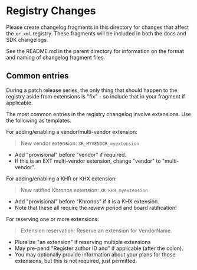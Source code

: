 # Registry Changes

Please create changelog fragments in this directory for changes that affect the
`xr.xml` registry. These fragments will be included in both the docs and SDK
changelogs.

See the README.md in the parent directory for information on the format and
naming of changelog fragment files.

## Common entries

During a patch release series, the only thing that should happen to the
registry aside from extensions is "fix" - so include that in your fragment if
applicable.

The most common entries in the registry changelog involve extensions. Use the
following as templates.

For adding/enabling a vendor/multi-vendor extension:

> New vendor extension: `XR_MYVENDOR_myextension`

- Add "provisional" before "vendor" if required.
- If this is an EXT multi-vendor extension, change "vendor" to "multi-vendor".

For adding/enabling a KHR or KHX extension:

> New ratified Khronos extension: `XR_KHR_myextension`

- Add "provisional" before "Khronos" if it is a KHX extension.
- Note that these all require the review period and board ratification!

For reserving one or more extensions:

> Extension reservation: Reserve an extension for VendorName.

- Pluralize "an extension" if reserving multiple extensions
- May pre-pend "Register author ID and" if applicable (after the colon).
- You may optionally provide information about your plans for those extensions,
  but this is not required, just permitted.
